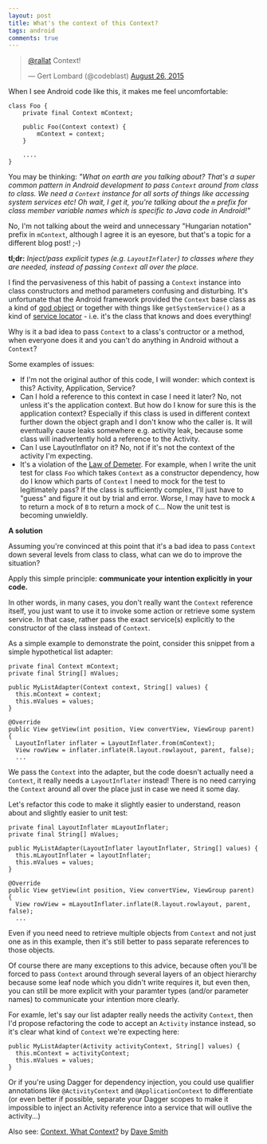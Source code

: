 ```yaml
---
layout: post
title: What's the context of this Context?
tags: android
comments: true
---
```


<blockquote class="twitter-tweet" data-lang="en"><p lang="en" dir="ltr"><a href="https://twitter.com/rallat">@rallat</a> Context!</p>&mdash; Gert Lombard (@codeblast) <a href="https://twitter.com/codeblast/status/636679726757613568">August 26, 2015</a></blockquote>
<script async src="//platform.twitter.com/widgets.js" charset="utf-8"></script>

When I see Android code like this, it makes me feel uncomfortable:

	class Foo {
		private final Context mContext;

		public Foo(Context context) {
			mContext = context;
		}

		....
	}

You may be thinking: *"What on earth are you talking about? That's a super common pattern in Android development to pass `Context` around from class to class. We need a `Context` instance for all sorts of things like accessing system services etc! Oh wait, I get it, you're talking about the `m` prefix for class member variable names which is specific to Java code in Android!"*

No, I'm not talking about the weird and unnecessary "Hungarian notation" prefix in `mContext`, although I agree it is an eyesore, but that's a topic for a different blog post! ;-)

**tl;dr:** *Inject/pass explicit types (e.g. `LayoutInflater`) to classes where they are needed, instead of passing `Context` all over the place.*

I find the pervasiveness of this habit of passing a `Context` instance into class constructors and method parameters confusing and disturbing. It's unfortunate that the Android framework provided the `Context` base class as a kind of [god object](https://lostechies.com/chrismissal/2009/05/28/anti-patterns-and-worst-practices-monster-objects/) or together with things like `getSystemService()` as a kind of [service locator](http://blog.ploeh.dk/2010/02/03/ServiceLocatorisanAnti-Pattern/) - i.e. it's the class that knows and does everything!

Why is it a bad idea to pass `Context` to a class's contructor or a method, when everyone does it and you can't do anything in Android without a `Context`?

Some examples of issues:

- If I'm not the original author of this code, I will wonder: which context is this? Activity, Application, Service?
- Can I hold a reference to this context in case I need it later? No, not unless it's the application context. But how do I know for sure 
this is the application context? Especially if this class is used in different context further down the object graph and I don't know who the caller is. It will eventually cause leaks somewhere e.g. activity leak, because some class will inadvertently hold a reference to the Activity.
- Can I use LayoutInflator on it? No, not if it's not the context of the activity I'm expecting.
- It's a violation of the [Law of Demeter](http://c2.com/cgi/wiki/LawOfDemeter?LawOfDemeter). For example, when I write the unit test for class `Foo` which takes `Context` as a constructor dependency, how do I know which parts of `Context` I need to mock for the test to legitimately pass? If the class is sufficiently complex, I'll just have to "guess" and figure it out by trial and error. Worse, I may have to mock `A` to return a mock of `B` to return a mock of `C`... Now the unit test is becoming unwieldly.

**A solution**

Assuming you're convinced at this point that it's a bad idea to pass `Context` down several levels from class to class, what can we do to improve the situation?

Apply this simple principle: **communicate your intention explicitly in your code.**

In other words, in many cases, you don't really want the `Context` reference itself, you just want to use it to invoke some action or retrieve some system service. In that case, rather pass the exact service(s) explicitly to the constructor of the class instead of `Context`.

As a simple example to demonstrate the point, consider this snippet from a simple hypothetical list adapter:

    private final Context mContext;
    private final String[] mValues;

    public MyListAdapter(Context context, String[] values) {
      this.mContext = context;
      this.mValues = values;
    }

    @Override
    public View getView(int position, View convertView, ViewGroup parent) {
      LayoutInflater inflater = LayoutInflater.from(mContext);
      View rowView = inflater.inflate(R.layout.rowlayout, parent, false);
      ...

We pass the `Context` into the adapter, but the code doesn't actually need a `Context`, it really needs a `LayoutInflater` instead! There is no need carrying the `Context` around all over the place just in case we need it some day.

Let's refactor this code to make it slightly easier to understand, reason about and slightly easier to unit test:

    private final LayoutInflater mLayoutInflater;
    private final String[] mValues;

    public MyListAdapter(LayoutInflater layoutInflater, String[] values) {
      this.mLayoutInflater = layoutInflater;
      this.mValues = values;
    }

    @Override
    public View getView(int position, View convertView, ViewGroup parent) {
      View rowView = mLayoutInflater.inflate(R.layout.rowlayout, parent, false);
      ...

Even if you need need to retrieve multiple objects from `Context` and not just one as in this example, then it's still better to pass separate references to those objects.

Of course there are many exceptions to this advice, because often you'll be forced to pass `Context` around through several layers of an object hierarchy because some leaf node which you didn't write requires it, but even then, you can still be more explicit with your paramter types (and/or parameter names) to communicate your intention more clearly.

For examle, let's say our list adapter really needs the activity `Context`, then I'd propose refactoring the code to accept an `Activity` instance instead, so it's clear what kind of `Context` we're expecting here:

    public MyListAdapter(Activity activityContext, String[] values) {
      this.mContext = activityContext;
      this.mValues = values;
    }

Or if you're using Dagger for dependency injection, you could use qualifier annotations like `@ActivityContext` and `@ApplicationContext` to differentiate (or even better if possible, separate your Dagger scopes to make it impossible to inject an Activity reference into a service that will outlive the activity...)

Also see: [Context, What Context?](https://possiblemobile.com/2013/06/context/) by [Dave Smith](https://twitter.com/devunwired)
